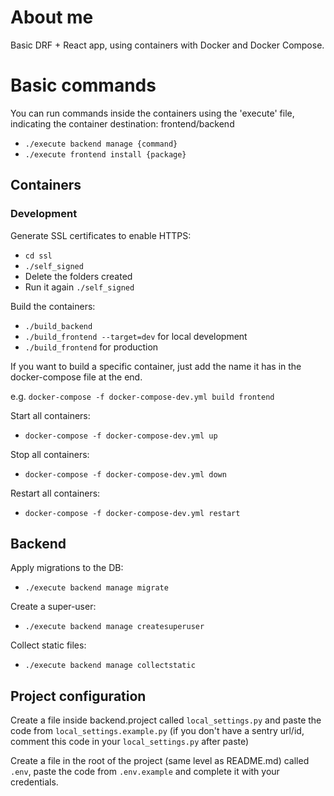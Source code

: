 # About me
Basic DRF + React app, using containers with Docker and Docker Compose.

# Basic commands

You can run commands inside the containers using the 'execute' file, indicating the container destination: frontend/backend
 - `./execute backend manage {command}`
 - `./execute frontend install {package}`

## Containers
### Development

Generate SSL certificates to enable HTTPS:
- `cd ssl`
- `./self_signed`
- Delete the folders created
- Run it again `./self_signed`

Build the containers:

- `./build_backend`
- `./build_frontend --target=dev` for local development 
- `./build_frontend` for production

If you want to build a specific container, just add the name it has in the docker-compose file at the end. 

e.g. `docker-compose -f docker-compose-dev.yml build frontend`

Start all containers:

- `docker-compose -f docker-compose-dev.yml up`

Stop all containers:

- `docker-compose -f docker-compose-dev.yml down`

Restart all containers:

- `docker-compose -f docker-compose-dev.yml restart`

## Backend
Apply migrations to the DB:

- `./execute backend manage migrate`

Create a super-user:

- `./execute backend manage createsuperuser`

Collect static files:

- `./execute backend manage collectstatic`

##  Project configuration

Create a file inside backend.project called `local_settings.py` and paste the code from `local_settings.example.py`
(if you don't have a sentry url/id, comment this code in your `local_settings.py` after paste)

Create a file in the root of the project (same level as README.md) called `.env`, paste the code from `.env.example` and complete it with your credentials.